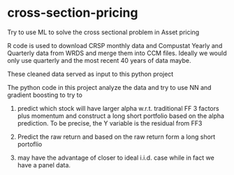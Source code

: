 # cross-section-pricing
Try to use ML to solve the cross sectional problem in Asset pricing 

R code is used to download CRSP monthly data and Compustat Yearly and Quarterly data from WRDS and merge them into CCM files. Ideally we would only use quarterly and the most recent 40 years of data maybe. 

These cleaned data served as input to this python project

The python code in this project analyze the data and try to use NN and gradient boosting to try to 
1) predict which stock will have larger alpha w.r.t. traditional FF 3 factors plus momentum and construct a long short portfolio based on the alpha prediction. To be precise, the Y variable is the residual from FF3 
2) Predict the raw return and based on the raw return form a long short portoflio 

1) may have the advantage of closer to ideal i.i.d. case while in fact we have a panel data. 

